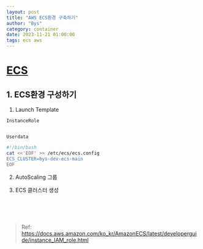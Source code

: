 ```yaml
---
layout: post
title: "AWS ECS환경 구축하기"
author: "Bys"
category: container
date: 2023-11-21 01:00:00
tags: ecs aws
---
```


# [ECS]()


## 1. ECS환경 구성하기 

1. Launch Template

`InstanceRole`  
```yaml
```

`Userdata`  
```bash
#!/bin/bash
cat <<'EOF' >> /etc/ecs/ecs.config
ECS_CLUSTER=bys-dev-ecs-main
EOF
```



2. AutoScaling 그룹

3. ECS 클러스터 생성




<br><br><br>

> Ref: https://docs.aws.amazon.com/ko_kr/AmazonECS/latest/developerguide/instance_IAM_role.html